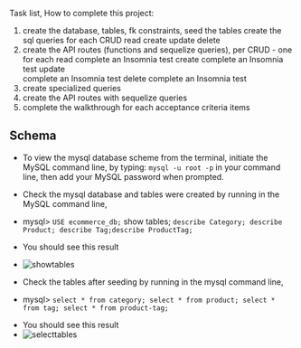 Task list, How to complete this project:

1. create the database, tables, fk constraints, seed the tables
    create the sql queries for each CRUD
        read
        create
        update
        delete
2. create the API routes (functions and sequelize queries), per CRUD - one for each 
      read
        complete an Insomnia test
      create
        complete an Insomnia test
      update    
        complete an Insomnia test
      delete
        complete an Insomnia test
3. create specialized queries
4. create the API routes with sequelize queries
5. complete the walkthrough for each acceptance criteria items



## Schema
- To view the mysql database scheme from the terminal, initiate the MySQL command line, 
by typing:  `mysql -u root -p`  in your command line, then add your MySQL password when prompted.

- Check the mysql database and tables were created by running in the MySQL command line,
* mysql> `USE ecommerce_db;` show tables; `describe Category; describe Product; describe Tag;describe ProductTag;`
- You should see this result
- ![showtables](./img/<insert>.jpg "Show tables")

- Check the tables after seeding by running in the mysql command line,
* mysql> `select * from category; select * from product; select * from tag; select * from product-tag;`
- You should see this result
- ![selecttables](./img/<insert>.jpg "Select tables")